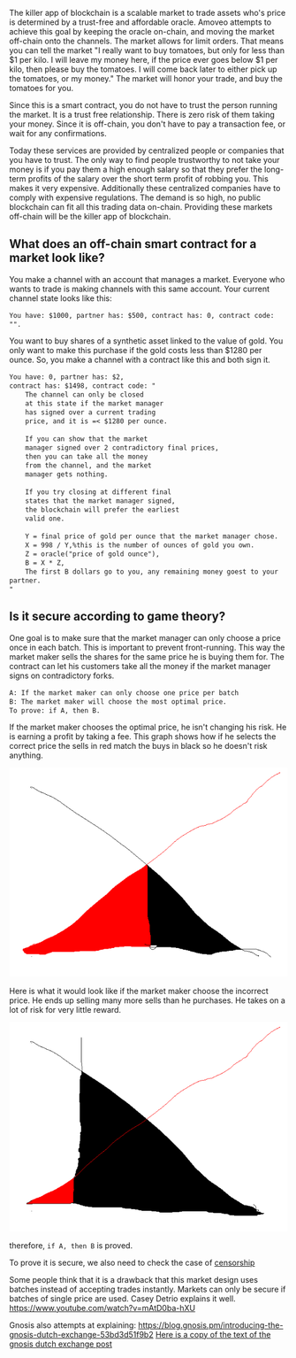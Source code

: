 The killer app of blockchain is a scalable market to trade assets who's price is determined by a trust-free and affordable oracle.
Amoveo attempts to achieve this goal by keeping the oracle on-chain, and moving the market off-chain onto the channels.
The market allows for limit orders. That means you can tell the market
"I really want to buy tomatoes, but only for less than $1 per kilo. I will leave my money
here, if the price ever goes below $1 per kilo, then please buy the tomatoes. I will come back later to either pick up the tomatoes, or my money."
The market will honor your trade, and buy the tomatoes for you.

Since this is a smart contract, you do not have to trust the person running the market.
It is a trust free relationship. There is zero risk of them taking your money.
Since it is off-chain, you don't have to pay a transaction fee, or wait for any confirmations.

Today these services are provided by centralized people or companies that you have to trust. The only way to find people trustworthy to not take your money is if you pay them a high enough salary so that they prefer the long-term profits of the salary over the short term profit of robbing you.
This makes it very expensive.
Additionally these centralized companies have to comply with expensive regulations.
The demand is so high, no public blockchain can fit all this trading data on-chain.
Providing these markets off-chain will be the killer app of blockchain.

## What does an off-chain smart contract for a market look like?

You make a channel with an account that manages a market.
Everyone who wants to trade is making channels with this same account.
Your current channel state looks like this:
```
You have: $1000, partner has: $500, contract has: 0, contract code: "".
```

You want to buy shares of a synthetic asset linked to the value of gold.
You only want to make this purchase if the gold costs less than $1280 per ounce.
So, you make a channel with a contract like this and both sign it.

```
You have: 0, partner has: $2,
contract has: $1498, contract code: "
    The channel can only be closed 
    at this state if the market manager 
    has signed over a current trading 
    price, and it is =< $1280 per ounce.

    If you can show that the market 
    manager signed over 2 contradictory final prices, 
    then you can take all the money 
    from the channel, and the market 
    manager gets nothing. 

    If you try closing at different final
    states that the market manager signed, 
    the blockchain will prefer the earliest
    valid one.

    Y = final price of gold per ounce that the market manager chose.
    X = 998 / Y,%this is the number of ounces of gold you own.
    Z = oracle("price of gold ounce"),
    B = X * Z,
    The first B dollars go to you, any remaining money goest to your partner.
"
```

## Is it secure according to game theory?

One goal is to make sure that the market manager can only choose a price once in each batch. This is important to prevent front-running. 
This way the market maker sells the shares for the same price he is buying them for.
The contract can let his customers take all the money if the market manager signs on contradictory forks.

```
A: If the market maker can only choose one price per batch
B: The market maker will choose the most optimal price.
To prove: if A, then B.
```

If the market maker chooses the optimal price, he isn't changing his risk.
He is earning a profit by taking a fee.
This graph shows how if he selects the correct price the sells in red match the buys in black so he doesn't risk anything.

![balanced trading](batch_channel.png "balanced")

Here is what it would look like if the market maker choose the incorrect price. He ends up selling many more sells than he purchases. He takes on a lot of risk for very little reward.

![unbalanced trading](batch_channel_unbalanced.png "unbalanced")

therefore, `if A, then B` is proved.



To prove it is secure, we also need to check the case of [censorship](censored_orders_in_channel.md)

Some people think that it is a drawback that this market design uses batches instead of accepting trades instantly.
Markets can only be secure if batches of single price are used.
Casey Detrio explains it well.
https://www.youtube.com/watch?v=mAtD0ba-hXU

Gnosis also attempts at explaining:
https://blog.gnosis.pm/introducing-the-gnosis-dutch-exchange-53bd3d51f9b2
[Here is a copy of the text of the gnosis dutch exchange post](../other_blockchains/gnosis_dutch_exchange.md)
